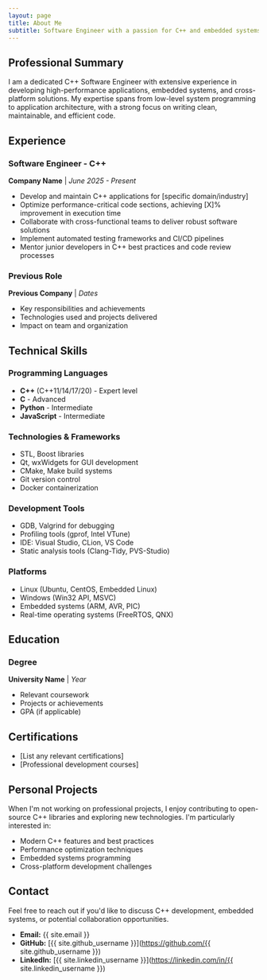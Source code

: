 ```yaml
---
layout: page
title: About Me
subtitle: Software Engineer with a passion for C++ and embedded systems
---
```


## Professional Summary

I am a dedicated C++ Software Engineer with extensive experience in developing high-performance applications, embedded systems, and cross-platform solutions. My expertise spans from low-level system programming to application architecture, with a strong focus on writing clean, maintainable, and efficient code.

## Experience

### Software Engineer - C++
**Company Name** | *June 2025 - Present*

- Develop and maintain C++ applications for [specific domain/industry]
- Optimize performance-critical code sections, achieving [X]% improvement in execution time
- Collaborate with cross-functional teams to deliver robust software solutions
- Implement automated testing frameworks and CI/CD pipelines
- Mentor junior developers in C++ best practices and code review processes

### Previous Role
**Previous Company** | *Dates*

- Key responsibilities and achievements
- Technologies used and projects delivered
- Impact on team and organization

## Technical Skills

### Programming Languages
- **C++** (C++11/14/17/20) - Expert level
- **C** - Advanced
- **Python** - Intermediate
- **JavaScript** - Intermediate

### Technologies & Frameworks
- STL, Boost libraries
- Qt, wxWidgets for GUI development
- CMake, Make build systems
- Git version control
- Docker containerization

### Development Tools
- GDB, Valgrind for debugging
- Profiling tools (gprof, Intel VTune)
- IDE: Visual Studio, CLion, VS Code
- Static analysis tools (Clang-Tidy, PVS-Studio)

### Platforms
- Linux (Ubuntu, CentOS, Embedded Linux)
- Windows (Win32 API, MSVC)
- Embedded systems (ARM, AVR, PIC)
- Real-time operating systems (FreeRTOS, QNX)

## Education

### Degree
**University Name** | *Year*
- Relevant coursework
- Projects or achievements
- GPA (if applicable)

## Certifications

- [List any relevant certifications]
- [Professional development courses]

## Personal Projects

When I'm not working on professional projects, I enjoy contributing to open-source C++ libraries and exploring new technologies. I'm particularly interested in:

- Modern C++ features and best practices
- Performance optimization techniques
- Embedded systems programming
- Cross-platform development challenges

## Contact

Feel free to reach out if you'd like to discuss C++ development, embedded systems, or potential collaboration opportunities.

- **Email:** {{ site.email }}
- **GitHub:** [{{ site.github_username }}](https://github.com/{{ site.github_username }})
- **LinkedIn:** [{{ site.linkedin_username }}](https://linkedin.com/in/{{ site.linkedin_username }})
